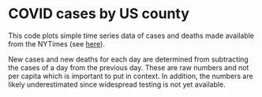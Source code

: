 # COVID cases by US county
This code plots simple time series data of cases and deaths made available from the  NYTimes (see [here](https://github.com/nytimes/covid-19-data)).

New cases and new deaths for each day are determined from subtracting the cases of a day from the previous day. These are raw numbers and not per capita which is important to put in context. In addition, the numbers are likely underestimated since widespread testing is not yet available.
